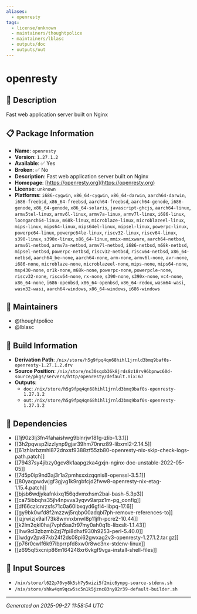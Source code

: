 ```yaml
---
aliases:
  - openresty
tags:
  - license/unknown
  - maintainers/thoughtpolice
  - maintainers/lblasc
  - outputs/doc
  - outputs/out
---
```


# openresty

## 📝 Description

Fast web application server built on Nginx

## 📋 Package Information

- **Name**: `openresty`
- **Version**: `1.27.1.2`
- **Available**: ✅ Yes
- **Broken**: ✅ No
- **Description**: Fast web application server built on Nginx
- **Homepage**: [https://openresty.org](https://openresty.org)
- **License**: `unknown`
- **Platforms**: `i686-cygwin`, `x86_64-cygwin`, `x86_64-darwin`, `aarch64-darwin`, `i686-freebsd`, `x86_64-freebsd`, `aarch64-freebsd`, `aarch64-genode`, `i686-genode`, `x86_64-genode`, `x86_64-solaris`, `javascript-ghcjs`, `aarch64-linux`, `armv5tel-linux`, `armv6l-linux`, `armv7a-linux`, `armv7l-linux`, `i686-linux`, `loongarch64-linux`, `m68k-linux`, `microblaze-linux`, `microblazeel-linux`, `mips-linux`, `mips64-linux`, `mips64el-linux`, `mipsel-linux`, `powerpc-linux`, `powerpc64-linux`, `powerpc64le-linux`, `riscv32-linux`, `riscv64-linux`, `s390-linux`, `s390x-linux`, `x86_64-linux`, `mmix-mmixware`, `aarch64-netbsd`, `armv6l-netbsd`, `armv7a-netbsd`, `armv7l-netbsd`, `i686-netbsd`, `m68k-netbsd`, `mipsel-netbsd`, `powerpc-netbsd`, `riscv32-netbsd`, `riscv64-netbsd`, `x86_64-netbsd`, `aarch64_be-none`, `aarch64-none`, `arm-none`, `armv6l-none`, `avr-none`, `i686-none`, `microblaze-none`, `microblazeel-none`, `mips-none`, `mips64-none`, `msp430-none`, `or1k-none`, `m68k-none`, `powerpc-none`, `powerpcle-none`, `riscv32-none`, `riscv64-none`, `rx-none`, `s390-none`, `s390x-none`, `vc4-none`, `x86_64-none`, `i686-openbsd`, `x86_64-openbsd`, `x86_64-redox`, `wasm64-wasi`, `wasm32-wasi`, `aarch64-windows`, `x86_64-windows`, `i686-windows`
## 👥 Maintainers

- @thoughtpolice
- @lblasc


## 🔧 Build Information

- **Derivation Path**: `/nix/store/h5g9fpq4qn68hihl1jrnld3bmq9baf0s-openresty-1.27.1.2.drv`
- **Source Position**: `/nix/store/ns30sqxb36k8jrds8z18rv96bpnwc60d-source/pkgs/servers/http/openresty/default.nix:67`
- **Outputs**:
  - `doc`:  `/nix/store/h5g9fpq4qn68hihl1jrnld3bmq9baf0s-openresty-1.27.1.2`
  - `out`:  `/nix/store/h5g9fpq4qn68hihl1jrnld3bmq9baf0s-openresty-1.27.1.2`

## 🔗 Dependencies

- [[1j90z3lj3fn4fahaishwg9blnrjw181g-zlib-1.3.1]]
- [[3h2pqwsp2izzlynp9gjar39hm70nnz89-libxml2-2.14.5]]
- [[61zhlarbzmhl872dnxsf9388zf55zb80-openresty-nix-skip-check-logs-path.patch]]
- [[79437sy4jibzy0gcv8k1aapgzka4gxjn-nginx-doc-unstable-2022-05-05]]
- [[7d5p0ip9nd3aj3r1a2pmhsxxizqqnis8-openssl-3.5.1]]
- [[80yaqpwdwjgf3gjvg1k9rgbfcjd2fww8-openresty-nix-etag-1.15.4.patch]]
- [[bjsb6wdjykafnkixq156qdvmxhsm2bai-bash-5.3p3]]
- [[ca75ibbqhs35jh4npvva3yqvv9arpz1m-pg_config]]
- [[df66czicnrzsfs71c0a60lbxqyd6gfi4-libpq-17.6]]
- [[gy9bk0wfd8f2mzzwj5rqbp00adqbl7ph-remove-references-to]]
- [[izjrwizjx9aif73k8wmnxbnwl8p11jfh-pcre2-10.44]]
- [[k2lm2qkl0haj7vph5sa2r97my0ah0q1b-libxslt-1.1.43]]
- [[lhw9cl3zbzmb2zj7fpi8dhxf930h9253-perl-5.40.0]]
- [[lwdgv2pv87kb24f2ds08pi62gwxag2v3-openresty-1.27.1.2.tar.gz]]
- [[p76r0cwlf6k97ibprrpfd8xw0r8wc3nx-stdenv-linux]]
- [[z695ql5xcnip86m164248xr6vkgf9vga-install-shell-files]]

## 📁 Input Sources

- `/nix/store/l622p70vy8k5sh7y5wizi5f2mic6ynpg-source-stdenv.sh`
- `/nix/store/shkw4qm9qcw5sc5n1k5jznc83ny02r39-default-builder.sh`

---
*Generated on 2025-09-27 11:58:54 UTC*
